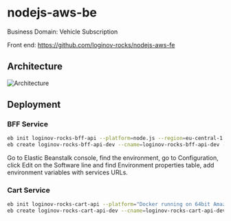 # nodejs-aws-be

Business Domain: Vehicle Subscription

Front end: https://github.com/loginov-rocks/nodejs-aws-fe

## Architecture

![Architecture](https://raw.githubusercontent.com/loginov-rocks/nodejs-aws-be/main/docs/Architecture.png)

## Deployment

### BFF Service

```sh
eb init loginov-rocks-bff-api --platform=node.js --region=eu-central-1 --profile=danila_loginov
eb create loginov-rocks-bff-api-dev --cname=loginov-rocks-bff-api-dev --single --profile=danila_loginov
```

Go to Elastic Beanstalk console, find the environment, go to Configuration, click Edit on the Software line and find
Environment properties table, add environment variables with services URLs.

### Cart Service

```sh
eb init loginov-rocks-cart-api --platform="Docker running on 64bit Amazon Linux" --region=eu-central-1 --profile=danila_loginov
eb create loginov-rocks-cart-api-dev --cname=loginov-rocks-cart-api-dev --single --profile=danila_loginov
```
